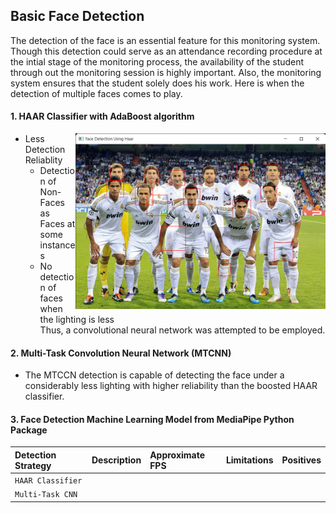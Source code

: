 ## Basic Face Detection
The detection of the face is an essential feature for this monitoring system. Though this detection could serve as an attendance recording procedure at the intial stage of the monitoring process, the availability of the student through out the monitoring session is highly important.
Also, the monitoring system ensures that the student solely does his work. Here is when the detection of multiple faces comes to play.

#### 1. HAAR Classifier with AdaBoost algorithm
<span>
  <img src="../../assets/images/team_photo.png" align="right" width="400" >
</span>

- Less Detection Reliablity
  - Detection of Non-Faces as Faces at some instances
  - No detection of faces when the lighting is less  
Thus, a convolutional neural network was attempted to be employed.

#### 2. Multi-Task Convolution Neural Network (MTCNN)

- The MTCCN detection is capable of detecting the face under a considerably less lighting with higher reliability than the boosted HAAR classifier. 


#### 3. Face Detection Machine Learning Model from MediaPipe Python Package 

| Detection Strategy | Description | Approximate FPS | Limitations | Positives|
|:---| :---| :---| :---| :---|
| `HAAR Classifier` | | | | |
| `Multi-Task CNN`| | | | |




